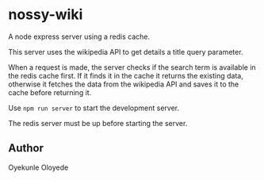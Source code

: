 # nossy-wiki

A node express server using a redis cache.

This server uses the wikipedia API to get details a title query parameter.

When a request is made, the server checks if the search term is available in the redis cache first. If it finds it in the cache it returns the existing data, otherwise it fetches the data from the wikipedia API and saves it to the cache before returning it.

Use `npm run server` to start the development server.

The redis server must be up before starting the server.

## Author

Oyekunle Oloyede
